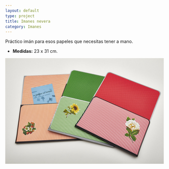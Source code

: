 ```yaml
---
layout: default
type: project
title: Imanes nevera
category: Imanes
---
```


Práctico imán para esos papeles que necesitas tener a mano.

- **Medidas:** 23 x 31 cm. 

![](01.jpg)
